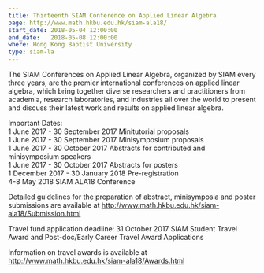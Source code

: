 ```yaml
---
title: Thirteenth SIAM Conference on Applied Linear Algebra
page: http://www.math.hkbu.edu.hk/siam-ala18/
start_date: 2018-05-04 12:00:00
end_date:   2018-05-08 12:00:00
where: Hong Kong Baptist University
type: siam-la
---
```


The SIAM Conferences on Applied Linear Algebra, organized by SIAM every three years, are the premier international conferences on applied linear algebra, which bring together diverse researchers and practitioners from academia, research laboratories, and industries all over the world to present and discuss their latest work and results on applied linear algebra.

Important Dates:  
1 June 2017 - 30 September 2017 Minitutorial proposals  
1 June 2017 - 30 September 2017 Minisymposium proposals  
1 June 2017 - 30 October 2017   Abstracts for contributed and minisymposium speakers  
1 June 2017 - 30 October 2017   Abstracts for posters  
1 December 2017 - 30 January 2018       Pre-registration  
4-8 May 2018    SIAM ALA18 Conference  

Detailed guidelines for the preparation of abstract, minisymposia and poster submissions are available at 
<http://www.math.hkbu.edu.hk/siam-ala18/Submission.html>


Travel fund application deadline: 
31 October 2017  SIAM Student Travel Award and Post-doc/Early Career Travel Award Applications


Information on travel awards is available at
<http://www.math.hkbu.edu.hk/siam-ala18/Awards.html>


